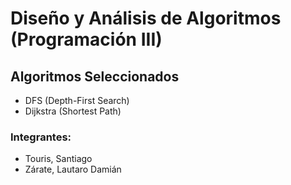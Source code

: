 # Diseño y Análisis de Algoritmos (Programación III)

## Algoritmos Seleccionados

* DFS (Depth-First Search)
* Dijkstra (Shortest Path)

### Integrantes:

* Touris, Santiago
* Zárate, Lautaro Damián
